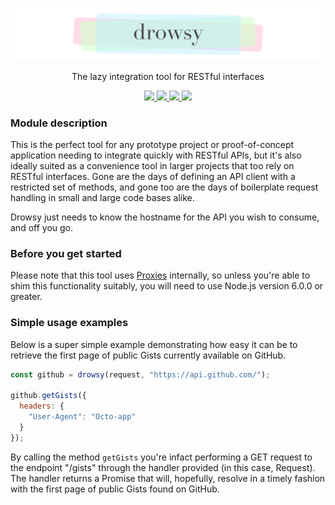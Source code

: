 <p align="center">
  <img src="./.oratory/logo.svg" width="665px" />
</p>

<p align="center">
  The lazy integration tool for RESTful interfaces
</p>

<p align="center">
  <a href="https://www.npmjs.com/package/drowsy">
    <img src="https://img.shields.io/npm/v/drowsy.svg?style=flat-square" />
  </a>
  <a href="https://travis-ci.org/iainreid820/drowsy">
    <img src="https://img.shields.io/travis/iainreid820/drowsy/master.svg?style=flat-square" />
  </a>
  <a href="https://codecov.io/gh/iainreid820/drowsy">
    <img src="https://img.shields.io/codecov/c/github/iainreid820/drowsy.svg?style=flat-square" />
  </a>

  <img src="https://img.shields.io/depfu/iainreid820/drowsy.svg?style=flat-square" />
</p>

### Module description

This is the perfect tool for any prototype project or proof-of-concept application needing to integrate quickly with
RESTful APIs, but it's also ideally suited as a convenience tool in larger projects that too rely on RESTful interfaces.
Gone are the days of defining an API client with a restricted set of methods, and gone too are the days of boilerplate
request handling in small and large code bases alike.

Drowsy just needs to know the hostname for the API you wish to consume, and off you go.

### Before you get started

Please note that this tool uses
[Proxies](https://developer.mozilla.org/en/docs/Web/JavaScript/Reference/Global_Objects/Proxy) internally, so unless
you're able to shim this functionality suitably, you will need to use Node.js version 6.0.0 or greater.

### Simple usage examples

Below is a super simple example demonstrating how easy it can be to retrieve the first page of public Gists currently
available on GitHub.

```javascript
const github = drowsy(request, "https://api.github.com/");

github.getGists({
  headers: {
    "User-Agent": "Octo-app"
  }
});
```

By calling the method `getGists` you're infact performing a GET request to the endpoint "/gists" through the handler
provided (in this case, Request). The handler returns a Promise that will, hopefully, resolve in a timely fashion with
the first page of public Gists found on GitHub.

